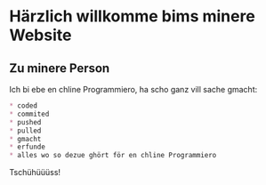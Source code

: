 # Härzlich willkomme bims minere Website

## Zu minere Person
Ich bi ebe en chline Programmiero, ha scho ganz vill sache gmacht:

```markdown
* coded
* commited
* pushed
* pulled
* gmacht
* erfunde
* alles wo so dezue ghört för en chline Programmiero
```

Tschühüüüss!